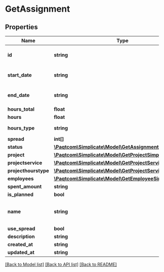 # GetAssignment

## Properties

 Name                 | Type                                                                                  | Description | Notes                                               
----------------------|---------------------------------------------------------------------------------------|-------------|-----------------------------------------------------
 **id**               | **string**                                                                            |             | [optional] [default to 'assignment:abc']            
 **start_date**       | **string**                                                                            |             | [optional] [default to '2032-01-01']                
 **end_date**         | **string**                                                                            |             | [optional] [default to '2032-12-31']                
 **hours_total**      | **float**                                                                             |             | [optional]                                          
 **hours**            | **float**                                                                             |             | [optional]                                          
 **hours_type**       | **string**                                                                            |             | [optional] [default to 'total']                     
 **spread**           | **int[]**                                                                             |             | [optional]                                          
 **status**           | [**\Paqtcom\Simplicate\Model\GetAssignmentStatus**](GetAssignmentStatus.md)               |             | [optional]                                          
 **project**          | [**\Paqtcom\Simplicate\Model\GetProjectSimple**](GetProjectSimple.md)                     |             | [optional]                                          
 **projectservice**   | [**\Paqtcom\Simplicate\Model\GetProjectServiceSimple**](GetProjectServiceSimple.md)       |             | [optional]                                          
 **projecthourstype** | [**\Paqtcom\Simplicate\Model\GetProjectServiceHoursType**](GetProjectServiceHoursType.md) |             | [optional]                                          
 **employees**        | [**\Paqtcom\Simplicate\Model\GetEmployeeSimple[]**](GetEmployeeSimple.md)                 |             | [optional]                                          
 **spent_amount**     | **string**                                                                            |             | [optional]                                          
 **is_planned**       | **bool**                                                                              |             | [optional]                                          
 **name**             | **string**                                                                            |             | [optional] [default to 'Website Design Assignment'] 
 **use_spread**       | **bool**                                                                              |             | [optional]                                          
 **description**      | **string**                                                                            |             | [optional]                                          
 **created_at**       | **string**                                                                            |             | [optional]                                          
 **updated_at**       | **string**                                                                            |             | [optional]                                          

[[Back to Model list]](../README.md#documentation-for-models) [[Back to API list]](../README.md#documentation-for-api-endpoints) [[Back to README]](../README.md)


